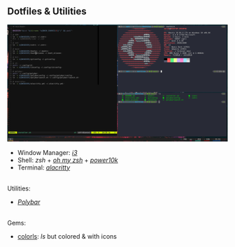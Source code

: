 Dotfiles & Utilities
--------------------

![Screenshot](https://raw.githubusercontent.com/CMarah/dotfiles/main/images/sample.PNG)


- Window Manager: [_i3_](https://i3wm.org/)
- Shell: _zsh_ + [_oh my zsh_](https://github.com/ohmyzsh/ohmyzsh) + [_power10k_](https://github.com/romkatv/powerlevel10k)
- Terminal: [_alacritty_](https://github.com/alacritty/alacritty)

\
Utilities:
- [_Polybar_](https://github.com/polybar/polybar)

\
Gems:
- [colorls](https://github.com/athityakumar/colorls#installation): _ls_ but colored & with icons
